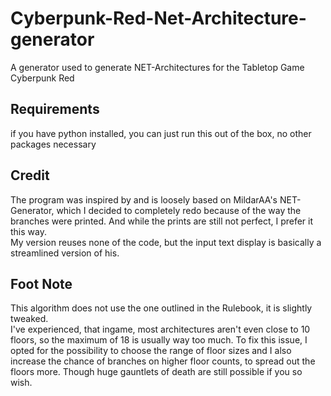 # Cyberpunk-Red-Net-Architecture-generator
A generator used to generate NET-Architectures for the Tabletop Game Cyberpunk Red

## Requirements
if you have python installed, you can just run this out of the box, no other packages necessary

## Credit 
The program was inspired by and is loosely based on MildarAA's NET-Generator, which I decided to completely redo because of the way the branches were printed.
And while the prints are still not perfect, I prefer it this way.\
My version reuses none of the code, but the input text display is basically a streamlined version of his.

## Foot Note
This algorithm does not use the one outlined in the Rulebook, it is slightly tweaked.\
I've experienced, that ingame, most architectures aren't even close to 10 floors, so the maximum of 18 is usually way too much. To fix this issue, I opted for the possibility to choose the range of floor sizes and I also 
increase the chance of branches on higher floor counts, to spread out the floors more. Though huge gauntlets of death are still possible if you so wish.
